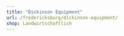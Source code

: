 ```yaml
---
title: "Dickinson Equipment"
url: /fredericksburg/dickinson-equipment/
shop: Landwirtschaftlich
---
```

